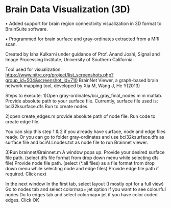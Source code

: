 # Brain Data Visualization (3D)

•	Added support for brain region connectivity visualization in 3D format to BrainSuite software. 

•	Programmed for brain surface and gray-ordinates extracted from a MRI scan. 

Created by Isha Kulkarni under guidance of Prof. Anand Joshi, Signal and Image Processing Institute, University of Southern California.

Tool used for visualization:
https://www.nitrc.org/project/list_screenshots.php?group_id=504&screenshot_id=710 
BrainNet Viewer, a graph-based brain network mapping tool, developed by Xia M, Wang J, He Y(2013)

Steps to execute:
1)Open gray-ordinates/bci_gray_final_nodes.m in matlab. Provide absolute path to your surface file.
Currently, surface file used is: bci32ksurface.dfs
Run to create nodes.

2)open create_edges.m
provide absolute path of node file.
Run code to create edge file.

You can skip this step 1 & 2 if you already have surface, node and edge files ready.
Or you can go to folder gray-ordinates and use bci32ksurface.dfs as surface file and bciALLnodes.txt as node file to run Brainnet viewer.

3)Run brainnet/Brainnet.m
A window pops up.
Provide  your desired surface file path. (select dfs file format from drop down menu while selecting dfs file)
Provide node file path. (select (*.all files) as a file format from drop down menu while selecting node and edge files)
Provide edge file path if required.
Click next

In the next window
In the first tab, select layout (I mostly opt for a full view)
Go to nodes tab and select colormap= jet option if you want to see colourful nodes
Do to edges tab and select colormap= jet if you have color coded edges.
Click OK

